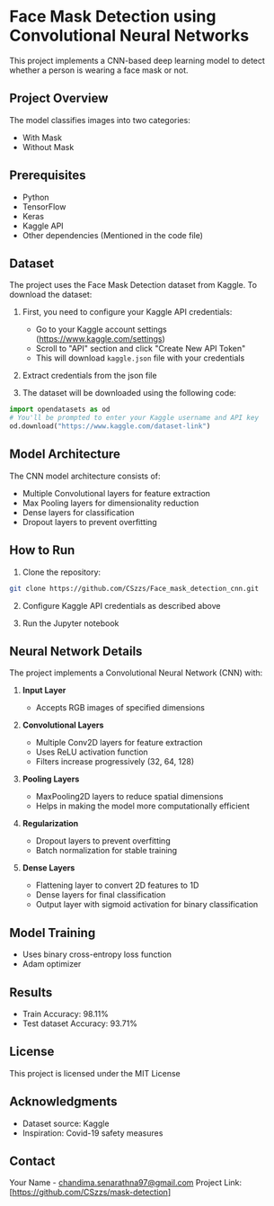# Face Mask Detection using Convolutional Neural Networks

This project implements a CNN-based deep learning model to detect whether a person is wearing a face mask or not.

## Project Overview
The model classifies images into two categories:
- With Mask
- Without Mask

## Prerequisites
- Python 
- TensorFlow 
- Keras
- Kaggle API
- Other dependencies (Mentioned in the code file)

## Dataset
The project uses the Face Mask Detection dataset from Kaggle. To download the dataset:

1. First, you need to configure your Kaggle API credentials:
   - Go to your Kaggle account settings (https://www.kaggle.com/settings)
   - Scroll to "API" section and click "Create New API Token"
   - This will download `kaggle.json` file with your credentials

2. Extract credentials from the json file

3. The dataset will be downloaded using the following code:
```python
import opendatasets as od
# You'll be prompted to enter your Kaggle username and API key
od.download("https://www.kaggle.com/dataset-link")
```

## Model Architecture
The CNN model architecture consists of:
- Multiple Convolutional layers for feature extraction
- Max Pooling layers for dimensionality reduction
- Dense layers for classification
- Dropout layers to prevent overfitting

## How to Run
1. Clone the repository:
```bash
git clone https://github.com/CSzzs/Face_mask_detection_cnn.git
```

2. Configure Kaggle API credentials as described above

3. Run the Jupyter notebook

## Neural Network Details
The project implements a Convolutional Neural Network (CNN) with:

1. **Input Layer**
   - Accepts RGB images of specified dimensions

2. **Convolutional Layers**
   - Multiple Conv2D layers for feature extraction
   - Uses ReLU activation function
   - Filters increase progressively (32, 64, 128)

3. **Pooling Layers**
   - MaxPooling2D layers to reduce spatial dimensions
   - Helps in making the model more computationally efficient

4. **Regularization**
   - Dropout layers to prevent overfitting
   - Batch normalization for stable training

5. **Dense Layers**
   - Flattening layer to convert 2D features to 1D
   - Dense layers for final classification
   - Output layer with sigmoid activation for binary classification

## Model Training
- Uses binary cross-entropy loss function
- Adam optimizer

## Results
- Train Accuracy: 98.11%
- Test dataset Accuracy: 93.71%

## License
This project is licensed under the MIT License

## Acknowledgments
- Dataset source: Kaggle
- Inspiration: Covid-19 safety measures


## Contact
Your Name - chandima.senarathna97@gmail.com
Project Link: [https://github.com/CSzzs/mask-detection]
